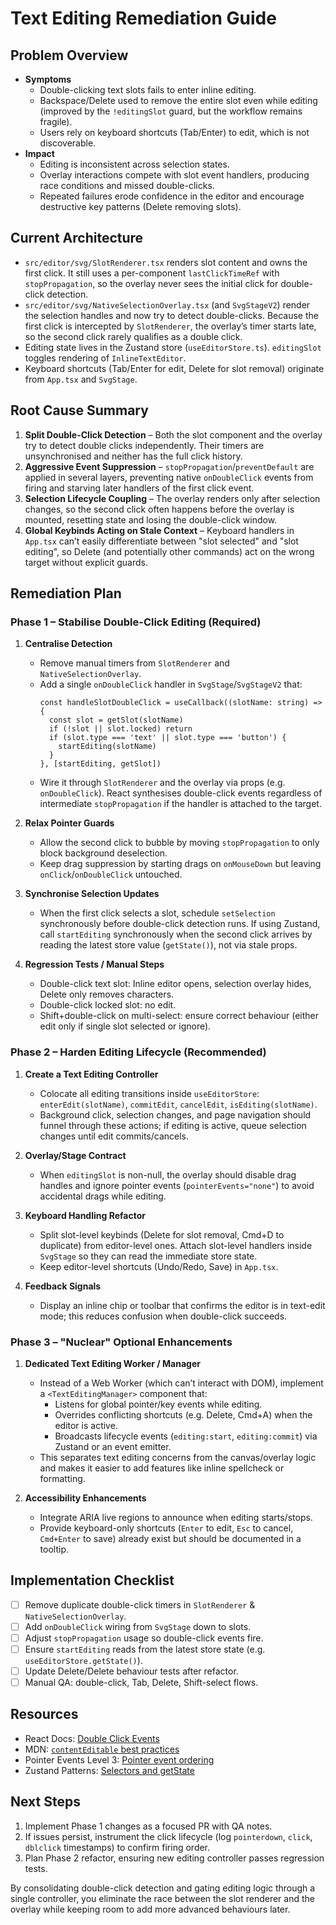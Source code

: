 # Text Editing Remediation Guide

## Problem Overview
- **Symptoms**
  - Double-clicking text slots fails to enter inline editing.
  - Backspace/Delete used to remove the entire slot even while editing (improved by the `!editingSlot` guard, but the workflow remains fragile).
  - Users rely on keyboard shortcuts (Tab/Enter) to edit, which is not discoverable.
- **Impact**
  - Editing is inconsistent across selection states.
  - Overlay interactions compete with slot event handlers, producing race conditions and missed double-clicks.
  - Repeated failures erode confidence in the editor and encourage destructive key patterns (Delete removing slots).

## Current Architecture
- `src/editor/svg/SlotRenderer.tsx` renders slot content and owns the first click. It still uses a per-component `lastClickTimeRef` with `stopPropagation`, so the overlay never sees the initial click for double-click detection.
- `src/editor/svg/NativeSelectionOverlay.tsx` (and `SvgStageV2`) render the selection handles and now try to detect double-clicks. Because the first click is intercepted by `SlotRenderer`, the overlay’s timer starts late, so the second click rarely qualifies as a double click.
- Editing state lives in the Zustand store (`useEditorStore.ts`). `editingSlot` toggles rendering of `InlineTextEditor`.
- Keyboard shortcuts (Tab/Enter for edit, Delete for slot removal) originate from `App.tsx` and `SvgStage`.

## Root Cause Summary
1. **Split Double-Click Detection** – Both the slot component and the overlay try to detect double clicks independently. Their timers are unsynchronised and neither has the full click history.
2. **Aggressive Event Suppression** – `stopPropagation`/`preventDefault` are applied in several layers, preventing native `onDoubleClick` events from firing and starving later handlers of the first click event.
3. **Selection Lifecycle Coupling** – The overlay renders only after selection changes, so the second click often happens before the overlay is mounted, resetting state and losing the double-click window.
4. **Global Keybinds Acting on Stale Context** – Keyboard handlers in `App.tsx` can’t easily differentiate between "slot selected" and "slot editing", so Delete (and potentially other commands) act on the wrong target without explicit guards.

## Remediation Plan

### Phase 1 – Stabilise Double-Click Editing (Required)
1. **Centralise Detection**
   - Remove manual timers from `SlotRenderer` and `NativeSelectionOverlay`.
   - Add a single `onDoubleClick` handler in `SvgStage`/`SvgStageV2` that:
     ```tsx
     const handleSlotDoubleClick = useCallback((slotName: string) => {
       const slot = getSlot(slotName)
       if (!slot || slot.locked) return
       if (slot.type === 'text' || slot.type === 'button') {
         startEditing(slotName)
       }
     }, [startEditing, getSlot])
     ```
   - Wire it through `SlotRenderer` and the overlay via props (e.g. `onDoubleClick`). React synthesises double-click events regardless of intermediate `stopPropagation` if the handler is attached to the target.

2. **Relax Pointer Guards**
   - Allow the second click to bubble by moving `stopPropagation` to only block background deselection.
   - Keep drag suppression by starting drags on `onMouseDown` but leaving `onClick`/`onDoubleClick` untouched.

3. **Synchronise Selection Updates**
   - When the first click selects a slot, schedule `setSelection` synchronously before double-click detection runs. If using Zustand, call `startEditing` synchronously when the second click arrives by reading the latest store value (`getState()`), not via stale props.

4. **Regression Tests / Manual Steps**
   - Double-click text slot: Inline editor opens, selection overlay hides, Delete only removes characters.
   - Double-click locked slot: no edit.
   - Shift+double-click on multi-select: ensure correct behaviour (either edit only if single slot selected or ignore).

### Phase 2 – Harden Editing Lifecycle (Recommended)
1. **Create a Text Editing Controller**
   - Colocate all editing transitions inside `useEditorStore`: `enterEdit(slotName)`, `commitEdit`, `cancelEdit`, `isEditing(slotName)`.
   - Background click, selection changes, and page navigation should funnel through these actions; if editing is active, queue selection changes until edit commits/cancels.

2. **Overlay/Stage Contract**
   - When `editingSlot` is non-null, the overlay should disable drag handles and ignore pointer events (`pointerEvents="none"`) to avoid accidental drags while editing.

3. **Keyboard Handling Refactor**
   - Split slot-level keybinds (Delete for slot removal, Cmd+D to duplicate) from editor-level ones. Attach slot-level handlers inside `SvgStage` so they can read the immediate store state.
   - Keep editor-level shortcuts (Undo/Redo, Save) in `App.tsx`.

4. **Feedback Signals**
   - Display an inline chip or toolbar that confirms the editor is in text-edit mode; this reduces confusion when double-click succeeds.

### Phase 3 – "Nuclear" Optional Enhancements
1. **Dedicated Text Editing Worker / Manager**
   - Instead of a Web Worker (which can’t interact with DOM), implement a `<TextEditingManager>` component that:
     - Listens for global pointer/key events while editing.
     - Overrides conflicting shortcuts (e.g. Delete, Cmd+A) when the editor is active.
     - Broadcasts lifecycle events (`editing:start`, `editing:commit`) via Zustand or an event emitter.
   - This separates text editing concerns from the canvas/overlay logic and makes it easier to add features like inline spellcheck or formatting.

2. **Accessibility Enhancements**
   - Integrate ARIA live regions to announce when editing starts/stops.
   - Provide keyboard-only shortcuts (`Enter` to edit, `Esc` to cancel, `Cmd+Enter` to save) already exist but should be documented in a tooltip.

## Implementation Checklist
- [ ] Remove duplicate double-click timers in `SlotRenderer` & `NativeSelectionOverlay`.
- [ ] Add `onDoubleClick` wiring from `SvgStage` down to slots.
- [ ] Adjust `stopPropagation` usage so double-click events fire.
- [ ] Ensure `startEditing` reads from the latest store state (e.g. `useEditorStore.getState()`).
- [ ] Update Delete/Delete behaviour tests after refactor.
- [ ] Manual QA: double-click, Tab, Delete, Shift-select flows.

## Resources
- React Docs: [Double Click Events](https://react.dev/reference/react-dom/components/common#ondoubleclick)
- MDN: [`contentEditable` best practices](https://developer.mozilla.org/en-US/docs/Web/HTML/Global_attributes/contenteditable)
- Pointer Events Level 3: [Pointer event ordering](https://www.w3.org/TR/pointerevents3/#chorded-button-interactions)
- Zustand Patterns: [Selectors and getState](https://docs.pmnd.rs/zustand/guides/usage-with-react#reading-the-current-state-outside-of-react)

## Next Steps
1. Implement Phase 1 changes as a focused PR with QA notes.
2. If issues persist, instrument the click lifecycle (log `pointerdown`, `click`, `dblclick` timestamps) to confirm firing order.
3. Plan Phase 2 refactor, ensuring new editing controller passes regression tests.

By consolidating double-click detection and gating editing logic through a single controller, you eliminate the race between the slot renderer and the overlay while keeping room to add more advanced behaviours later.
